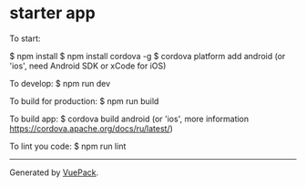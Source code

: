 # starter app

To start:

$ npm install
$ npm install cordova -g
$ cordova platform add android (or 'ios', need Android SDK or xCode for iOS) 

To develop:
$ npm run dev

To build for production:
$ npm run build

To build app:
$ cordova build android (or 'ios', more information https://cordova.apache.org/docs/ru/latest/)


To lint you code:
$ npm run lint



---

Generated by [VuePack](https://github.com/egoist/vuepack).
